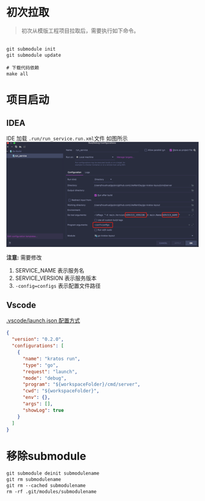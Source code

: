 # 初次拉取
> 初次从模版工程项目拉取后，需要执行如下命令。
```shell

git submodule init
git submodule update

# 下载代码依赖
make all

```


# 项目启动

## IDEA
IDE 加载 `.run/run_service.run.xml`文件 如图所示
![](../../pic/load_run_service_file.png)

**注意:** 需要修改
1. SERVICE_NAME  表示服务名
2. SERVICE_VERSION 表示服务版本
3. `-config=configs` 表示配置文件路径

## Vscode
[.vscode/launch.json 配置方式](https://code.visualstudio.com/docs/editor/debugging#_launch-configurations)
```json
{
  "version": "0.2.0",
  "configurations": [
    {
      "name": "kratos run",
      "type": "go",
      "request": "launch",
      "mode": "debug",
      "program": "${workspaceFolder}/cmd/server",
      "cwd": "${workspaceFolder}",
      "env": {},
      "args": [],
      "showLog": true
    }
  ]
}
```

# 移除submodule

```
git submodule deinit submodulename
git rm submodulename
git rm --cached submodulename
rm -rf .git/modules/submodulename
```